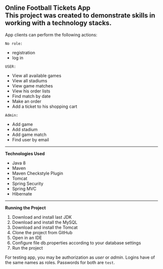 **Online Football Tickets App**\
This project was created to demonstrate skills in working with a technology stacks.
---
App clients can perform the following actions:

`No role:`
- registration
- log in

`USER:`
- View all available games
- View all stadiums
- View game matches
- View his order lists
- Find match by date
- Make an order
- Add a ticket to his shopping cart

`Admin:`
- Add game
- Add stadium
- Add game match
- Find user by email

---
**Technologies Used**
- Java 8
- Maven
- Maven Checkstyle Plugin
- Tomcat
- Spring Security
- Spring MVC
- Hibernate
---
**Running the Project**
1. Download and install last JDK
2. Download and install the MySQL
3. Download and install the Tomcat
4. Clone the project from GitHub
5. Open in an IDE
6. Configure file db.properties according to your database settings
7. Run the project

For testing app, you may be authorization as _user_ or _admin_. 
Logins have of the same names as roles. Passwords for both are `test`. 